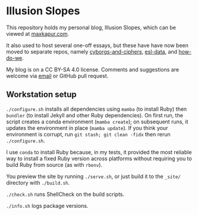 # Illusion Slopes

This repository holds my personal blog, Illusion Slopes, which can be viewed at
[maxkapur.com](https://maxkapur.com).

It also used to host several one-off essays, but these have have now been moved
to separate repos, namely
[cyborgs-and-ciphers](https://github.com/maxkapur/cyborgs-and-ciphers),
[esl-data](https://github.com/maxkapur/esl-data), and
[how-do-we](https://github.com/maxkapur/how-do-we).

My blog is on a CC BY-SA 4.0 license. Comments and suggestions are welcome via
[email](mailto:git@maxkapur.com) or GitHub pull request.

## Workstation setup

`./configure.sh` installs all dependencies using `mamba` (to install Ruby) then
`bundler` (to install Jekyll and other Ruby dependencies). On first run, the
script creates a conda environment (`mamba create`); on subsequent runs, it
updates the environment in place (`mamba update`). If you think your environment
is corrupt, run `git stash; git clean -fidx` then rerun `./configure.sh`.

I use `conda` to install Ruby because, in my tests, it provided the most
reliable way to install a fixed Ruby version across platforms without requiring
you to build Ruby from source (as with `rbenv`).

You preview the site by running `./serve.sh`, or just build it to the `_site/`
directory with `./build.sh`.

`./check.sh` runs ShellCheck on the build scripts.

`./info.sh` logs package versions.

